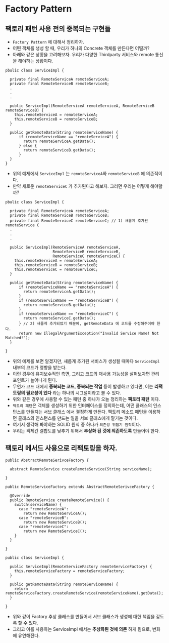 # Factory Pattern


## 팩토리 패턴 사용 전의 중복되는 구현들

* `Factory Pattern` 에 대해서 정리하자.
* 어떤 객체를 생성 할 때, 우리가 하나의 Concrete 객체를 만든다면 어떨까?
* 아래와 같은 상황을 고려해보자. 우리가 다양한 Thirdparty 서비스와 remote 통신을 해야하는
상황이다.

```
pbulic class ServiceImpl {

  private final RemoteServiceA remoteServiceA;
  private final RemoteServiceB remoteServiceB;
  .
  .
  .

  public ServiceImpl(RemoteServiceA remoteServiceA, RemoteServiceB remoteServiceB) {
    this.remoteServiceA = remoteServiceA;
    this.remoteServiceB = remoteServiceB;
  }

  public getRemoteData(String remoteServiceName) {
      if (remoteServiceName == "remoteServiceA") {
        return remoteServiceA.getData();
      } else {
        return remoteServiceB.getData();
      }
  }
}
```

* 위의 예제에서 `ServiceImpl` 는 `remoteServiceA`와 `remoteServiceB` 에 의존적이다.
* 만약 새로운 `remoteServiceC` 가 추가된다고 해보자. 그러면 우리는 어떻게 해야할까?


```
pbulic class ServiceImpl {

  private final RemoteServiceA remoteServiceA;
  private final RemoteServiceB remoteServiceB;
  private final RemoteServiceC remoteServiceC; // 1) 새롭게 추가된 remoteService C
  .
  .
  .

  public ServiceImpl(RemoteServiceA remoteServiceA,
                     RemoteServiceB remoteServiceB,
                     RemoteServiceC remoteServiceC) {
    this.remoteServiceA = remoteServiceA;
    this.remoteServiceB = remoteServiceB;
    this.remoteServiceC = remoteServiceC;
  }

  public getRemoteData(String remoteServiceName) {
      if (remoteServiceName == "remoteServiceA") {
        return remoteServiceA.getData();
      }
      if (remoteServiceName == "remoteServiceB") {
        return remoteServiceB.getData();
      }
      if (remoteServiceName == "remoteServiceC") {
        return remoteServiceC.getData();
      } // 2) 새롭게 추가되었기 때문에, getRemoteData 에 코드를 수정해주어야 한다.
      return new IllegalArgumentException("Invalid Service Name! Not Matched!");
  }

}
```

* 위의 예제를 보면 알겠지만, 새롭게 추가된 서비스가 생성될 때마다 `ServiceImpl` 내부의 코드가 영향을 받는다.
* 이런 경우에 유지보수적인 측면, 그리고 코드의 재사용 가능성을 살펴보자면 관리 포인트가
늘어나게 된다.
* 무언가 코드 내에서 __중복되는 코드, 중복되는 작업__ 등이 발생하고 있다면, 이는 __리팩토링의 필요성이 있다__ 라는
하나의 시그널이라고 볼 수 있다.
* 위와 같은 경우에 사용할 수 있는 패턴 중 하나가 오늘 정리하는 __팩토리 패턴__ 이다.
* `팩토리 패턴`은 객체를 생성하기 위한 인터페이스를 정의하는데, 어떤 클래스의 인스턴스를 만들지는 서브 클래스
에서 결정하게 만든다. 팩토리 메소드 패턴을 이용하면 클래스의 인스턴스를 만드는 일을 서브 클래스에게 맡기는 것이다.
* 여기서 생각해 봐야하는 SOLID 원칙 중 하나가 `의존성 뒤집기 원칙`이다.
* 우리는 객체간 결합도를 낮추기 위해서 __추상화 된 것에 의존하도록__ 만들어야 한다.

## 팩토리 메서드 사용으로 리팩토링을 하자.

```
public AbstractRemoteSerivceFactory {

  abstract RemoteService createRemoteService(String serviceName);

}

public RemoteServiceFactory extends AbstractRemoteSerivceFactory {

  @Override
  public RemoteService createRemoteService() {
    switch(serviceName) {
      case "remoteServiceA":
        return new RemoteServiceA();
      case "remoteServiceB":
        return new RemoteServiceB();
      case "remoteServiceC":
        return new RemoteServiceC();
    }
  }

}

public class ServiceImpl {

  public ServiceImpl(RemoteServiceFactory remoteServiceFactory) {
    this.remoteServiceFactory = remoteServiceFactory;
  }

  public getRemoteData(String remoteServiceName) {
    return remoteServiceFactory.createRemoteService(remoteServiceName).getData();
  }

}

```

* 위와 같이 Factory 추상 클래스를 만들어서 서브 클래스가 생성에 대한 책임을 갖도록 할 수 있다.
* 그리고 이를 사용하는 ServiceImpl 에서는 __추상화된 것에 의존__ 하게 됨으로, 변화에 유연해진다.
